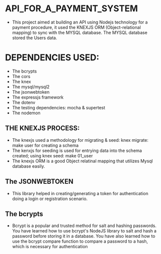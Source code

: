 ﻿# API_FOR_A_PAYMENT_SYSTEM
* This project aimed at building an API using Nodejs technology for a payment procedure, it used the KNEXJS ORM (Object-relational mapping) to sync with the MYSQL database. The MYSQL database stored the Users data.

# DEPENDENCIES USED:
* The bcrypts
* The cors
* The knex
* The mysql/mysql2
* The jsonwebtoken
* The expressjs framework
* The dotenv 
* The testing dependencies: mocha & supertest
* The nodemon

## THE KNEXJS PROCESS:
* The knexjs used a methodology for migrating & seed: knex migrate: make user for creating a schema
* The kenxjs for seeding is used for entrying data into the schema created; using knex seed: make 01_user
* The knexjs ORM is a good Object relatinal mapping that utilizes Mysql database easily.

## The JSONWEBTOKEN 
* This library helped in creating/generating a token for authentication doing a login or registration scenario. 

## The bcrypts
* Bcrypt is a popular and trusted method for salt and hashing passwords. You have learned how to use bcrypt's NodeJS library to salt and hash a password before storing it in a database. You have also learned how to use the bcrypt compare function to compare a password to a hash, which is necessary for authentication
